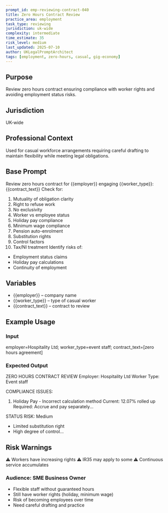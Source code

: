 ```yaml
---
prompt_id: emp-reviewing-contract-040
title: Zero Hours Contract Review
practice_area: employment
task_type: reviewing
jurisdiction: uk-wide
complexity: intermediate
time_estimate: 35
risk_level: medium
last_updated: 2025-07-10
author: UKLegalPromptArchitect
tags: [employment, zero-hours, casual, gig-economy]
---
```


## Purpose
Review zero hours contract ensuring compliance with worker rights and avoiding employment status risks.

## Jurisdiction
UK-wide

## Professional Context
Used for casual workforce arrangements requiring careful drafting to maintain flexibility while meeting legal obligations.

## Base Prompt
Review zero hours contract for \{\{employer\}\} engaging \{\{worker_type\}\}:
\{\{contract_text\}\}
Check for:
1. Mutuality of obligation clarity
2. Right to refuse work
3. No exclusivity
4. Worker vs employee status
5. Holiday pay compliance
6. Minimum wage compliance
7. Pension auto-enrolment
8. Substitution rights
9. Control factors
10. Tax/NI treatment
Identify risks of:
- Employment status claims
- Holiday pay calculations
- Continuity of employment

## Variables
- \{\{employer\}\} – company name
- \{\{worker_type\}\} – type of casual worker
- \{\{contract_text\}\} – contract to review

## Example Usage
### Input
employer=Hospitality Ltd; worker_type=event staff; contract_text=[zero hours agreement]

### Expected Output
ZERO HOURS CONTRACT REVIEW
Employer: Hospitality Ltd
Worker Type: Event staff

COMPLIANCE ISSUES:
1. Holiday Pay - Incorrect calculation method
   Current: 12.07% rolled up
   Required: Accrue and pay separately...

STATUS RISK: Medium
- Limited substitution right
- High degree of control...

## Risk Warnings
⚠️ Workers have increasing rights
⚠️ IR35 may apply to some
⚠️ Continuous service accumulates

### Audience: SME Business Owner
- Flexible staff without guaranteed hours
- Still have worker rights (holiday, minimum wage)
- Risk of becoming employees over time
- Need careful drafting and practice
